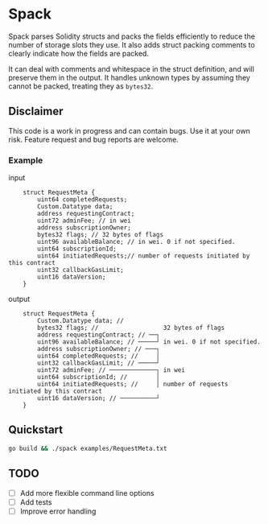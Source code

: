 # Spack

Spack parses Solidity structs and packs the fields efficiently to reduce the
number of storage slots they use. It also adds struct packing comments to clearly indicate
how the fields are packed.

It can deal with comments and whitespace in the struct definition, and will 
preserve them in the output. It handles unknown types by assuming they cannot be 
packed, treating they as `bytes32`.

## Disclaimer

This code is a work in progress and can contain bugs. Use it at your own risk.
Feature request and bug reports are welcome.

### Example

input

```solidity
    struct RequestMeta {
        uint64 completedRequests;
        Custom.Datatype data;
        address requestingContract;
        uint72 adminFee; // in wei
        address subscriptionOwner;
        bytes32 flags; // 32 bytes of flags
        uint96 availableBalance; // in wei. 0 if not specified.
        uint64 subscriptionId;
        uint64 initiatedRequests;// number of requests initiated by this contract
        uint32 callbackGasLimit;
        uint16 dataVersion;
    }
```

output

```solidity
    struct RequestMeta {
        Custom.Datatype data; //                     
        bytes32 flags; //                  32 bytes of flags
        address requestingContract; // ──┐
        uint96 availableBalance; // ─────┘ in wei. 0 if not specified.
        address subscriptionOwner; // ───┐
        uint64 completedRequests; //     │
        uint32 callbackGasLimit; // ─────┘
        uint72 adminFee; // ─────────────┐ in wei
        uint64 subscriptionId; //        │
        uint64 initiatedRequests; //     │ number of requests initiated by this contract
        uint16 dataVersion; // ──────────┘
    }
```

## Quickstart

```bash
go build && ./spack examples/RequestMeta.txt
```

## TODO

- [ ] Add more flexible command line options
- [ ] Add tests
- [ ] Improve error handling
